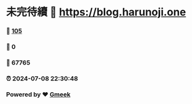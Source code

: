 # 未完待續 :link: https://blog.harunoji.one 
### :page_facing_up: [105](https://blog.harunoji.one/tag.html) 
### :speech_balloon: 0 
### :hibiscus: 67765 
### :alarm_clock: 2024-07-08 22:30:48 
### Powered by :heart: [Gmeek](https://github.com/Meekdai/Gmeek)

